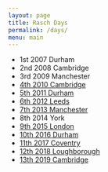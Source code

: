 ```yaml
---
layout: page
title: Rasch Days
permalink: /days/
menu: main
---
```


- 1st  2007 Durham
- 2nd  2008 Cambridge
- 3rd  2009 Manchester
- [4th  2010 Cambridge](../assets/papers/4/)
- [5th  2011 Durham](../assets/papers/5/)
- [6th  2012 Leeds](../assets/papers/6/)
- [7th  2013 Manchester](../assets/papers/7/)
- 8th  2014 York
- [9th 2015 London](../assets/papers/9/)
- [10th 2016 Durham](../assets/papers/10/)
- [11th 2017 Coventry](../assets/papers/11/)
- [12th 2018 Loughborough](../assets/papers/12/)
- [13th 2019 Cambridge](../assets/papers/13/)